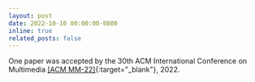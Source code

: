 ```yaml
---
layout: post
date: 2022-10-10 00:00:00-0800
inline: true
related_posts: false
---
```


One paper was accepted by the 30th ACM International Conference on Multimedia [[ACM MM-22]](https://doi.org/10.1145/3503161.3547985){:target="\_blank"}, 2022.
